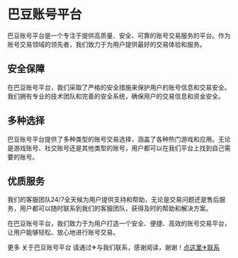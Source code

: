 # 巴豆账号平台

巴豆账号平台是一个专注于提供高质量、安全、可靠的账号交易服务的平台。作为账号交易领域的领先者，我们致力于为用户提供最好的交易体验和服务。

## 安全保障

在巴豆账号平台，我们采取了严格的安全措施来保护用户的账号信息和交易安全。我们拥有专业的技术团队和完善的安全系统，确保用户的交易信息和资金安全。

## 多种选择

巴豆账号平台提供了多种类型的账号交易选择，涵盖了各种热门游戏和应用。无论是游戏账号、社交账号还是其他类型的账号，用户都可以在我们平台上找到自己需要的账号。

## 优质服务

我们的客服团队24/7全天候为用户提供支持和帮助，无论是交易问题还是售后服务，用户都可以随时联系到我们的客服团队，获得及时的帮助和解决方案。

在巴豆账号平台，我们致力于为用户打造一个安全、便捷、高效的账号交易平台，让用户能够轻松、放心地进行账号交易。

更多 关于巴豆账号平台 请通过✈与我们联系，感谢阅读，谢谢！[点这里✈联系](https://acc.k02.cc)